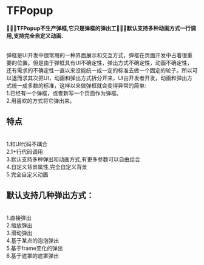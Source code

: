 # TFPopup
**🚀🚀🚀TFPopup不生产弹框,它只是弹框的弹出工🚀🚀🚀默认支持多种动画方式一行调用,支持完全自定义动画.**

<br>弹框是UI开发中很常用的一种界面展示和交互方式，弹框在页面开发中占着很重要的位置。但是由于弹框具有UI不确定性，弹出方式不确定性，动画不确定性，还有需求的不确定性一直以来没能统一成一定的标准去做一个固定的轮子。所以可以退而求其次把UI，动画和弹出方式拆分开来，UI由开发者开发，动画和弹出方式统一成多数的标准，这样以来做弹框就会变得异常的简单:
<br>1.已经有一个弹框，或者新写一个页面作为弹框。
<br>2.用喜欢的方式将它弹出来。<br>

## 特点
<br>1.和UI代码不耦合
<br>2.1+行代码调用
<br>3.默认支持多种弹出和动画方式,有更多参数可以自由组合
<br>4.自定义背景属性,完全自定义背景
<br>5.完全自定义动画

## 默认支持几种弹出方式：
<br>1.直接弹出
<br>2.缩放弹出
<br>3.滑动弹出
<br>4.基于某点的泡泡弹出
<br>5.基于frame变化的弹出
<br>6.基于遮罩的遮罩弹出
